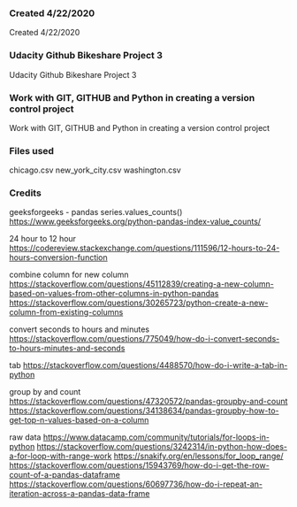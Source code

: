 ### Created 4/22/2020
Created 4/22/2020

### Udacity Github Bikeshare Project 3
Udacity Github Bikeshare Project 3

### Work with GIT, GITHUB and Python in creating a version control project
Work with GIT, GITHUB and Python in creating a version control project

### Files used
chicago.csv
new_york_city.csv
washington.csv

### Credits
geeksforgeeks - pandas series.values_counts()
https://www.geeksforgeeks.org/python-pandas-index-value_counts/

24 hour to 12 hour
https://codereview.stackexchange.com/questions/111596/12-hours-to-24-hours-conversion-function

combine column for new column
https://stackoverflow.com/questions/45112839/creating-a-new-column-based-on-values-from-other-columns-in-python-pandas
https://stackoverflow.com/questions/30265723/python-create-a-new-column-from-existing-columns

convert seconds to hours and minutes
https://stackoverflow.com/questions/775049/how-do-i-convert-seconds-to-hours-minutes-and-seconds

tab
https://stackoverflow.com/questions/4488570/how-do-i-write-a-tab-in-python

group by and count
https://stackoverflow.com/questions/47320572/pandas-groupby-and-count
https://stackoverflow.com/questions/34138634/pandas-groupby-how-to-get-top-n-values-based-on-a-column

raw data
https://www.datacamp.com/community/tutorials/for-loops-in-python
https://stackoverflow.com/questions/3242314/in-python-how-does-a-for-loop-with-range-work
https://snakify.org/en/lessons/for_loop_range/
https://stackoverflow.com/questions/15943769/how-do-i-get-the-row-count-of-a-pandas-dataframe
https://stackoverflow.com/questions/60697736/how-do-i-repeat-an-iteration-across-a-pandas-data-frame
